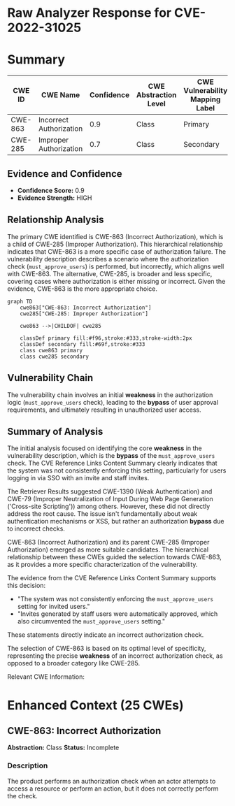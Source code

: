 # Raw Analyzer Response for CVE-2022-31025

# Summary
| CWE ID | CWE Name | Confidence | CWE Abstraction Level | CWE Vulnerability Mapping Label | CWE-Vulnerability Mapping Notes |
|---|---|---|---|---|---|
| CWE-863 | Incorrect Authorization | 0.9 | Class | Primary | Allowed-with-Review |
| CWE-285 | Improper Authorization | 0.7 | Class | Secondary | Discouraged |

## Evidence and Confidence

*   **Confidence Score:** 0.9
*   **Evidence Strength:** HIGH

## Relationship Analysis
The primary CWE identified is CWE-863 (Incorrect Authorization), which is a child of CWE-285 (Improper Authorization). This hierarchical relationship indicates that CWE-863 is a more specific case of authorization failure. The vulnerability description describes a scenario where the authorization check (`must_approve_users`) is performed, but incorrectly, which aligns well with CWE-863. The alternative, CWE-285, is broader and less specific, covering cases where authorization is either missing or incorrect. Given the evidence, CWE-863 is the more appropriate choice.

```mermaid
graph TD
    cwe863["CWE-863: Incorrect Authorization"]
    cwe285["CWE-285: Improper Authorization"]
    
    cwe863 -->|CHILDOF| cwe285
    
    classDef primary fill:#f96,stroke:#333,stroke-width:2px
    classDef secondary fill:#69f,stroke:#333
    class cwe863 primary
    class cwe285 secondary
```

## Vulnerability Chain
The vulnerability chain involves an initial **weakness** in the authorization logic (`must_approve_users` check), leading to the **bypass** of user approval requirements, and ultimately resulting in unauthorized user access.

## Summary of Analysis
The initial analysis focused on identifying the core **weakness** in the vulnerability description, which is the **bypass** of the `must_approve_users` check. The CVE Reference Links Content Summary clearly indicates that the system was not consistently enforcing this setting, particularly for users logging in via SSO with an invite and staff invites.

The Retriever Results suggested CWE-1390 (Weak Authentication) and CWE-79 (Improper Neutralization of Input During Web Page Generation ('Cross-site Scripting')) among others. However, these did not directly address the root cause. The issue isn't fundamentally about weak authentication mechanisms or XSS, but rather an authorization **bypass** due to incorrect checks.

CWE-863 (Incorrect Authorization) and its parent CWE-285 (Improper Authorization) emerged as more suitable candidates. The hierarchical relationship between these CWEs guided the selection towards CWE-863, as it provides a more specific characterization of the vulnerability.

The evidence from the CVE Reference Links Content Summary supports this decision:

-   "The system was not consistently enforcing the `must_approve_users` setting for invited users."
-   "Invites generated by staff users were automatically approved, which also circumvented the `must_approve_users` setting."

These statements directly indicate an incorrect authorization check.

The selection of CWE-863 is based on its optimal level of specificity, representing the precise **weakness** of an incorrect authorization check, as opposed to a broader category like CWE-285.

Relevant CWE Information:

# Enhanced Context (25 CWEs)

## CWE-863: Incorrect Authorization
**Abstraction:** Class
**Status:** Incomplete

### Description
The product performs an authorization check when an actor attempts to access a resource or perform an action, but it does not correctly perform the check.